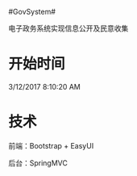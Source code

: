 #GovSystem#

电子政务系统实现信息公开及民意收集

# 开始时间 #
3/12/2017 8:10:20 AM 

# 技术 #
前端：Bootstrap + EasyUI

后台：SpringMVC

